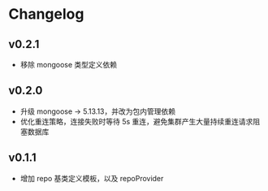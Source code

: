 # Changelog

## v0.2.1

* 移除 mongoose 类型定义依赖

## v0.2.0

* 升级 mongoose -> 5.13.13，并改为包内管理依赖
* 优化重连策略，连接失败时等待 5s 重连，避免集群产生大量持续重连请求阻塞数据库

## v0.1.1

* 增加 repo 基类定义模板，以及 repoProvider
